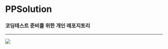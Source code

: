 # PPSolution
### 코딩테스트 준비를 위한 개인 레포지토리
***
<img src="https://img.shields.io/badge/Java-007396?style=flat&logo=Java&logoColor=white"/>

